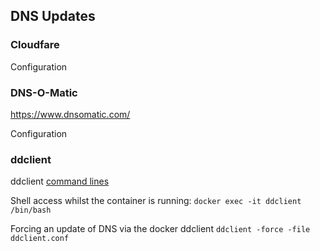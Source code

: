 ## DNS Updates

### Cloudfare

Configuration

### DNS-O-Matic

https://www.dnsomatic.com/

Configuration

### ddclient

ddclient [command lines](https://sourceforge.net/p/ddclient/wiki/usage/)

Shell access whilst the container is running: ```docker exec -it ddclient /bin/bash```

Forcing an update of DNS via the docker ddclient ```ddclient -force -file ddclient.conf```
